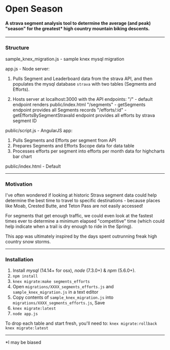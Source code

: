# Open Season

#### A strava segment analysis tool to determine the average (and peak) "season" for the greatest* high country mountain biking descents.

---

### Structure

sample_knex_migration.js - sample knex mysql migration

app.js - Node server:

1) Pulls Segment and Leaderboard data from the strava API, and then populates the mysql database `strava` with two tables (Segments and Efforts).

2) Hosts server at localhost:3000 with the API endpoints:
	"/" - default endpoint renders public/index.html
	"/segments" - getSegments endpoint provides all Segments records
	"/efforts/:id" - getEffortsBySegmentStravaId endpoint provides all efforts by strava segment ID

public/script.js - AngularJS app:

1) Pulls Segments and Efforts per segment from API
2) Prepares Segments and Efforts $scope data for data table
3) Processes efforts per segment into efforts per month data for highcharts bar chart

public/index.html - Default 

---

### Motivation

I've often wondered if looking at historic Strava segment data could help determine the best time to travel to specific destinations - because places like Moab, Crested Butte, and Teton Pass are not easily accessed!

For segments that get enough traffic, we could even look at the fastest times ever to determine a minimum elapsed "competitive" time (which could help indicate when a trail is dry enough to ride in the Spring).

This app was ultimately inspired by the days spent outrunning freak high country snow storms.

---

### Installation

1. Install *mysql* (14.14+ for osx), *node* (7.3.0+) & *npm* (5.6.0+).
2. `npm install`
3. `knex migrate:make segments_efforts`
4. Open `migrations/XXXX_segments_efforts.js` and `sample_knex_migration.js` in a text editor
5. Copy contents of `sample_knex_migration.js` into `migrations/XXXX_segments_efforts.js`, Save
6. `knex migrate:latest`
7. `node app.js`

To drop each table and start fresh, you'll need to:
`knex migrate:rollback`
`knex migrate:latest`

---

*I may be biased

